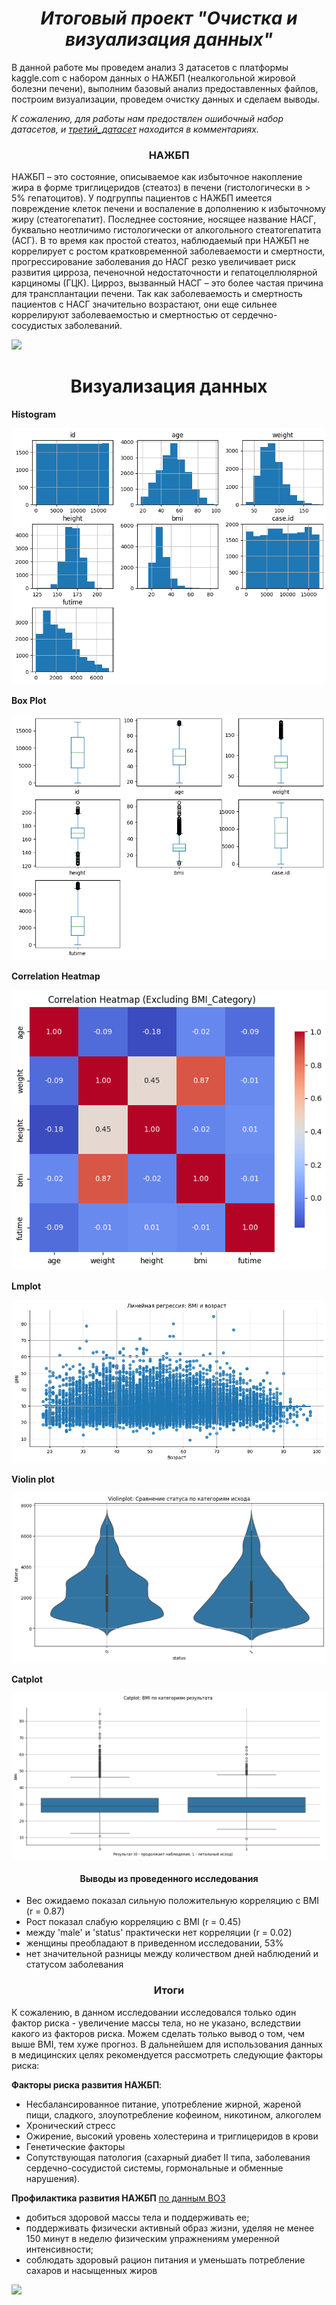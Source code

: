 # <center>***Итоговый проект "Очистка и визуализация данных"***</center>

В данной работе мы проведем анализ 3 датасетов с платформы kaggle.com с набором данных о НАЖБП (неалкогольной жировой болезни печени), выполним базовый анализ предоставленных файлов, построим визуализации, проведем очистку данных и сделаем выводы.

*К сожалению, для работы нам предоствлен ошибочный набор датасетов, и [третий_датасет](https://www.kaggle.com/code/rajathrpai/missing-file-nafld3-csv) находится в комментариях.*

### <center>**НАЖБП**</center>
НАЖБП – это состояние, описываемое как избыточное накопление жира в форме триглицеридов (стеатоз) в печени (гистологически в > 5% гепатоцитов). У подгруппы пациентов с НАЖБП имеется повреждение клеток печени и воспаление в дополнению к избыточному жиру (стеатогепатит). Последнее состояние, носящее название НАСГ, буквально неотличимо гистологически от алкогольного стеатогепатита (АСГ). В то время как простой стеатоз, наблюдаемый при НАЖБП не коррелирует с ростом кратковременной заболеваемости и смертности, прогрессирование заболевания до НАСГ резко увеличивает риск развития цирроза, печеночной недостаточности и гепатоцеллюлярной карциномы (ГЦК). Цирроз, вызванный НАСГ – это более частая причина для трансплантации печени. Так как заболеваемость и смертность пациентов с НАСГ значительно возрастают, они еще сильнее коррелируют заболеваемостью и смертностью от сердечно-сосудистых заболеваний.


![](https://www.worldgastroenterology.org/UserFiles/image/guidelines/russian/nafld-nash-russian-table-6.png)

# <center> **Визуализация данных**</center>

**Histogram**

![alt text](visual_1.png)

**Box Plot**

![alt text](visual_2.png)

**Correlation Heatmap**

![alt text](visual_3.png)

**Lmplot**

![alt text](visual_4.png)

**Violin plot**

![alt text](visual_5.png)

**Catplot**

![alt text](visual_6.png)

#### <center>**Выводы из проведенного исследования**</center>
- Вес ожидаемо показал сильную положительную корреляцию с BMI (r = 0.87)
- Рост показал слабую корреляцию с BMI (r = 0.45)
- между 'male' и 'status' практически нет корреляции (r = 0.02)
- женщины преобладают в приведенном исследовании, 53%
- нет значительной разницы между количеством дней наблюдений и статусом заболевания

### <center>**Итоги**</center>

К сожалению, в данном исследовании исследовался только один фактор риска - увеличение массы тела, но не указано, вследствии какого из факторов риска. Можем сделать только вывод о том, чем выше BMI, тем хуже прогноз.
В дальнейшем для использования данных в медицинских целях рекомендуется рассмотреть следующие факторы риска:

**Факторы риска развития НАЖБП**:

- Несбалансированное питание, употребление жирной, жареной пищи, сладкого, злоупотребление кофеином, никотином, алкоголем
- Хронический стресс
- Ожирение, высокий уровень холестерина и триглицеридов в крови
- Генетические факторы
- Сопутствующая патология (сахарный диабет II типа, заболевания сердечно-сосудистой системы, гормональные и обменные нарушения).

**Профилактика развития НАЖБП**
[по данным ВОЗ](https://www.worldgastroenterology.org/guidelines/nafld-nash/nafld-nash-russian)
- добиться здоровой массы тела и поддерживать ее;
- поддерживать физически активный образ жизни, уделяя не менее 150 минут в неделю физическим упражнениям умеренной интенсивности;
- соблюдать здоровый рацион питания и уменьшать потребление сахаров и насыщенных жиров

![](https://avatars.dzeninfra.ru/get-zen_doc/5231727/pub_63483416daeeb45de36c11b0_6348347f225bb21b12d67e1b/scale_1200)